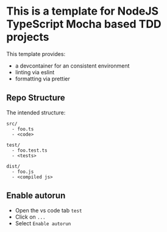 # This is a template for NodeJS TypeScript Mocha based TDD projects

This template provides:

- a devcontainer for an consistent environment
- linting via eslint
- formatting via prettier

## Repo Structure

The intended structure:

````
src/ 
  - foo.ts
  - <code>

test/
  - foo.test.ts
  - <tests>

dist/
  - foo.js
  - <compiled js>
````

## Enable autorun

- Open the vs code tab `test`
- Click on `...`
- Select `Enable autorun`
